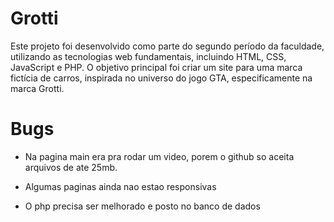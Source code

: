 # Grotti

Este projeto foi desenvolvido como parte do segundo período da faculdade, utilizando as tecnologias web fundamentais, incluindo HTML, CSS, JavaScript e PHP. O objetivo principal foi criar um site para uma marca fictícia de carros, inspirada no universo do jogo GTA, especificamente na marca Grotti.



# Bugs
  - Na pagina main era pra rodar um video, porem o github so aceita arquivos de ate 25mb.
    
  - Algumas paginas ainda nao estao responsivas
  - O php precisa ser melhorado e posto no banco de dados
